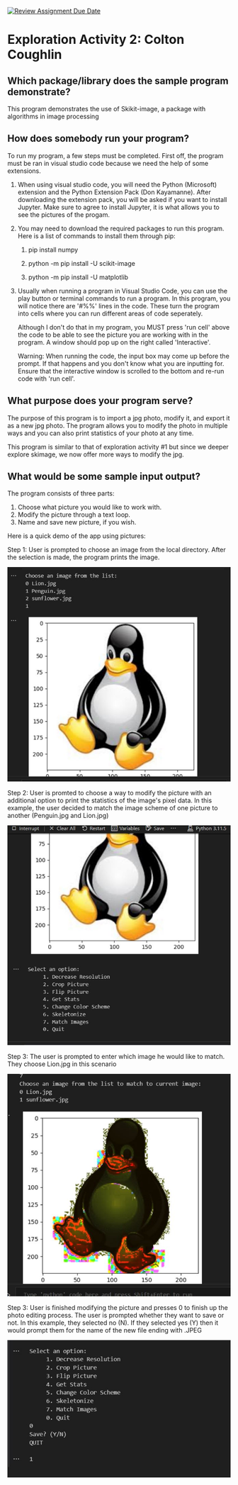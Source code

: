 [![Review Assignment Due Date](https://classroom.github.com/assets/deadline-readme-button-24ddc0f5d75046c5622901739e7c5dd533143b0c8e959d652212380cedb1ea36.svg)](https://classroom.github.com/a/kCrKdl4V)

# Exploration Activity 2: Colton Coughlin

## Which package/library does the sample program demonstrate?

This program demonstrates the use of Skikit-image, a package with algorithms in image processing

## How does somebody run your program?

To run my program, a few steps must be completed. First off, the program must be ran in visual studio code because we need the help of some extensions.

1) When using visual studio code, you will need the Python (Microsoft) extension and the Python Extension Pack (Don Kayamanne). After downloading the extension pack, you will be asked if you want to install Jupyter. Make sure to agree to install Jupyter, it is what allows you to see the pictures of the progam.

2) You may need to download the required packages to run this program. Here is a list of commands to install them through pip:

    1. pip install numpy

    2. python -m pip install -U scikit-image
    
    3. python -m pip install -U matplotlib

3) Usually when running a program in Visual Studio Code, you can use the play button or terminal commands to run a program. In this program, you will notice there are '#%%' lines in the code. These turn the program into cells where you can run different areas of code seperately.

     Although I don't do that in my program, you MUST press 'run cell' above the code to be able to see the picture you are working with in the program. A window should pop up on the right called 'Interactive'.

     Warning: When running the code, the input box may come up before the prompt. If that happens and you don't know what you are inputting for. Ensure that the interactive window is scrolled to the bottom and re-run code with 'run cell'.

## What purpose does your program serve?

The purpose of this program is to import a jpg photo, modify it, and export it as a new jpg photo. The program allows you to modify the photo in multiple ways and you can also print statistics of your photo at any time.

This program is similar to that of exploration activity #1 but since we deeper explore skimage, we now offer more ways to modify the jpg.

## What would be some sample input output?

The program consists of three parts:

1. Choose what picture you would like to work with.
2. Modify the picture through a text loop.
3. Name and save new picture, if you wish.

Here is a quick demo of the app using pictures:

Step 1: User is prompted to choose an image from the local directory. After the selection is made, the program prints the image.

![image](ReadMeImages/Step1.JPG)

Step 2: User is promted to choose a way to modify the picture with an additional option to print the statistics of the image's pixel data. In this example, the user decided to match the image scheme of one picture to another (Penguin.jpg and Lion.jpg)

![image](ReadMeImages/Step2.JPG)

Step 3: The user is prompted to enter which image he would like to match. They choose Lion.jpg in this scenario

![image](ReadMeImages/Step3.JPG)

Step 3: User is finished modifying the picture and presses 0 to finish up the photo editing process. The user is prompted whether they want to save or not. In this example, they selected no (N). If they selected yes (Y) then it would prompt them for the name of the new file ending with .JPEG

![image](ReadMeImages/Step4.JPG)